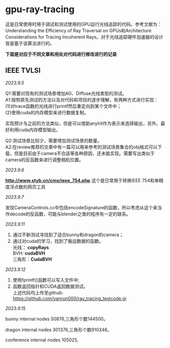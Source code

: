 # gpu-ray-tracing

这是日常使用时用于调试和测试使用的GPU运行光线追踪的代码。参考文献为：Understanding the Efficiency of Ray Traversal on GPUs和Architecture Considerations for Tracing Incoherent Rays。对于光线追踪硬件加速器的设计皆是基于该算法进行的。


**下面是对应于不同文章和用处对代码进行修改进行的记录**

## IEEE TVLSI

*2023.9.5*

Q1:需要对现有的测试场景增加AO、Diffuse光线类型的测试。  
A1:按照原先测试的方法以及对代码和项目的逐步理解，有两种方式进行实现：  
(1)对trace函数的光线进行printf然后重定向到某个文件中；  
(2)使用cuda的内存模型来进行数据复制。

实现预计与之前的方法类似，但是可以借助anyhit作为表示来选择输出，另外，最好利用cuda内存模型输出。

Q2:测试场景比较少，需要增加测试场景的数量。  
A2:在review推荐的文章中有一篇可以用来参考的测试场景集合的obj格式可以下载，但是目前由于camera不合适等各种原因，还未能实现。需要写出类似于camera的反函数来进行调整相机位置。  


*2023.9.6*

**http://www.styb.cn/cms/ieee_754.php**  这个是日常用于转换IEEE 754和单精度浮点数的网页工具


*2023.9.7*

发现CameraControls.cc中包括encodeSignature的函数，所以考虑从这个来当作decode的反函数，可能与blender之类的程序有一定的联系。

*2023.9.11*

1. 通过不断测试寻找到了适合bunny和dragon的camera；  
2. 通过对cuda的学习，找到了搬运数据的函数。  
光线： **copyRays**  
BVH:  **cudaBVH**  
三角形：**CudaBVH**  

*2023.9.12*

1. 使用fprintf()函数可以写入文件中;  
2. 函数返回指针和CUDA返回数据测试。  
上述代码均上传至github: https://github.com/yanrun000/ray_tracing_testcode.gi

*2023.9.15*

bunny   internal nodes  50876,三角形个数144500。

dragon  internal nodes  301376,三角形个数910348。

conference  internal nodes 105025,
